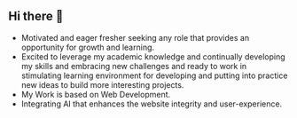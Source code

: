 ## Hi there 👋

 - Motivated and eager fresher seeking any role that provides an opportunity for growth and learning.
 -  Excited to leverage my academic knowledge and continually developing my skills and embracing new challenges and ready to work in stimulating learning environment for developing and putting into practice new ideas to build more interesting projects.
 -  My Work is based on Web Development.
 -  Integrating AI that enhances the website integrity and user-experience.
<!--
**Naveen23-code/Naveen23-code** is a ✨ _special_ ✨ repository because its `README.md` (this file) appears on your GitHub profile.

Here are some ideas to get you started:

- 🔭 I’m currently working on ...
- 🌱 I’m currently learning ...
- 👯 I’m looking to collaborate on ...
- 🤔 I’m looking for help with ...
- 💬 Ask me about ...
- 📫 How to reach me: ...
- 😄 Pronouns: ...
- ⚡ Fun fact: ...
-->
